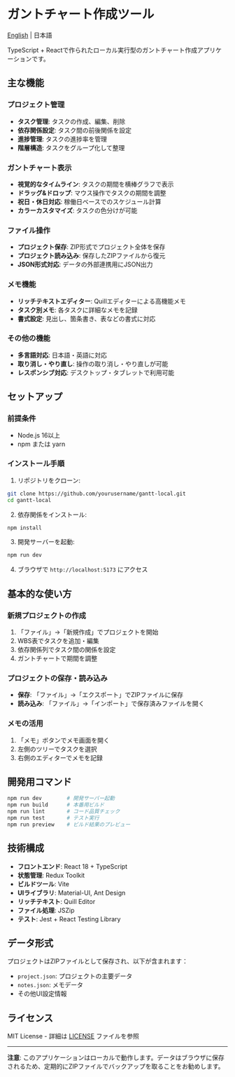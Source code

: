 # ガントチャート作成ツール

[English](README.en.md) | 日本語

TypeScript + Reactで作られたローカル実行型のガントチャート作成アプリケーションです。

## 主な機能

### プロジェクト管理
- **タスク管理**: タスクの作成、編集、削除
- **依存関係設定**: タスク間の前後関係を設定
- **進捗管理**: タスクの進捗率を管理
- **階層構造**: タスクをグループ化して整理

### ガントチャート表示
- **視覚的なタイムライン**: タスクの期間を横棒グラフで表示
- **ドラッグ&ドロップ**: マウス操作でタスクの期間を調整
- **祝日・休日対応**: 稼働日ベースでのスケジュール計算
- **カラーカスタマイズ**: タスクの色分けが可能

### ファイル操作
- **プロジェクト保存**: ZIP形式でプロジェクト全体を保存
- **プロジェクト読み込み**: 保存したZIPファイルから復元
- **JSON形式対応**: データの外部連携用にJSON出力

### メモ機能
- **リッチテキストエディター**: Quillエディターによる高機能メモ
- **タスク別メモ**: 各タスクに詳細なメモを記録
- **書式設定**: 見出し、箇条書き、表などの書式に対応

### その他の機能
- **多言語対応**: 日本語・英語に対応
- **取り消し・やり直し**: 操作の取り消し・やり直しが可能
- **レスポンシブ対応**: デスクトップ・タブレットで利用可能

## セットアップ

### 前提条件
- Node.js 16以上
- npm または yarn

### インストール手順

1. リポジトリをクローン:
```bash
git clone https://github.com/yourusername/gantt-local.git
cd gantt-local
```

2. 依存関係をインストール:
```bash
npm install
```

3. 開発サーバーを起動:
```bash
npm run dev
```

4. ブラウザで `http://localhost:5173` にアクセス

## 基本的な使い方

### 新規プロジェクトの作成
1. 「ファイル」→「新規作成」でプロジェクトを開始
2. WBS表でタスクを追加・編集
3. 依存関係列でタスク間の関係を設定
4. ガントチャートで期間を調整

### プロジェクトの保存・読み込み
- **保存**: 「ファイル」→「エクスポート」でZIPファイルに保存
- **読み込み**: 「ファイル」→「インポート」で保存済みファイルを開く

### メモの活用
1. 「メモ」ボタンでメモ画面を開く
2. 左側のツリーでタスクを選択
3. 右側のエディターでメモを記録

## 開発用コマンド

```bash
npm run dev        # 開発サーバー起動
npm run build      # 本番用ビルド
npm run lint       # コード品質チェック
npm run test       # テスト実行
npm run preview    # ビルド結果のプレビュー
```

## 技術構成

- **フロントエンド**: React 18 + TypeScript
- **状態管理**: Redux Toolkit  
- **ビルドツール**: Vite
- **UIライブラリ**: Material-UI, Ant Design
- **リッチテキスト**: Quill Editor
- **ファイル処理**: JSZip
- **テスト**: Jest + React Testing Library

## データ形式

プロジェクトはZIPファイルとして保存され、以下が含まれます：
- `project.json`: プロジェクトの主要データ
- `notes.json`: メモデータ  
- その他UI設定情報

## ライセンス

MIT License - 詳細は [LICENSE](LICENSE) ファイルを参照

---

**注意**: このアプリケーションはローカルで動作します。データはブラウザに保存されるため、定期的にZIPファイルでバックアップを取ることをお勧めします。